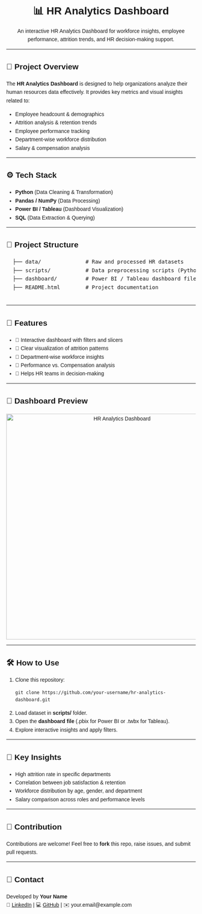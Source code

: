 <!DOCTYPE html>
<html lang="en">
<head>
  <meta charset="UTF-8">
  <title>HR Analytics Dashboard - README</title>
</head>
<body style="font-family: Arial, sans-serif; line-height: 1.6;">

  <h1 align="center">📊 HR Analytics Dashboard</h1>
  <p align="center">
    An interactive HR Analytics Dashboard for workforce insights, employee performance, attrition trends, and HR decision-making support.  
  </p>

  <hr>

  <h2>📌 Project Overview</h2>
  <p>
    The <strong>HR Analytics Dashboard</strong> is designed to help organizations analyze their human resources data effectively.  
    It provides key metrics and visual insights related to:
  </p>
  <ul>
    <li>Employee headcount & demographics</li>
    <li>Attrition analysis & retention trends</li>
    <li>Employee performance tracking</li>
    <li>Department-wise workforce distribution</li>
    <li>Salary & compensation analysis</li>
  </ul>

  <hr>

  <h2>⚙️ Tech Stack</h2>
  <ul>
    <li><strong>Python</strong> (Data Cleaning & Transformation)</li>
    <li><strong>Pandas / NumPy</strong> (Data Processing)</li>
    <li><strong>Power BI / Tableau</strong> (Dashboard Visualization)</li>
    <li><strong>SQL</strong> (Data Extraction & Querying)</li>
  </ul>

  <hr>

  <h2>📂 Project Structure</h2>
  <pre>
  ├── data/              # Raw and processed HR datasets
  ├── scripts/           # Data preprocessing scripts (Python/SQL)
  ├── dashboard/         # Power BI / Tableau dashboard files
  ├── README.html        # Project documentation
  </pre>

  <hr>

  <h2>🚀 Features</h2>
  <ul>
    <li>📌 Interactive dashboard with filters and slicers</li>
    <li>📌 Clear visualization of attrition patterns</li>
    <li>📌 Department-wise workforce insights</li>
    <li>📌 Performance vs. Compensation analysis</li>
    <li>📌 Helps HR teams in decision-making</li>
  </ul>

  <hr>

  <h2>📸 Dashboard Preview</h2>
  <p align="center">
    <img src="dashboard-preview.png" alt="HR Analytics Dashboard" width="600"/>
  </p>

  <hr>

  <h2>🛠️ How to Use</h2>
  <ol>
    <li>Clone this repository:
      <pre><code>git clone https://github.com/your-username/hr-analytics-dashboard.git</code></pre>
    </li>
    <li>Load dataset in <strong>scripts/</strong> folder.</li>
    <li>Open the <strong>dashboard file</strong> (.pbix for Power BI or .twbx for Tableau).</li>
    <li>Explore interactive insights and apply filters.</li>
  </ol>

  <hr>

  <h2>🔑 Key Insights</h2>
  <ul>
    <li>High attrition rate in specific departments</li>
    <li>Correlation between job satisfaction & retention</li>
    <li>Workforce distribution by age, gender, and department</li>
    <li>Salary comparison across roles and performance levels</li>
  </ul>

  <hr>

  <h2>🙌 Contribution</h2>
  <p>
    Contributions are welcome!  
    Feel free to <strong>fork</strong> this repo, raise issues, and submit pull requests.
  </p>

  <hr>

  <h2>📧 Contact</h2>
  <p>
    Developed by <strong>Your Name</strong> <br>
    🔗 <a href="https://linkedin.com/in/your-profile" target="_blank">LinkedIn</a> | 
    💻 <a href="https://github.com/your-username" target="_blank">GitHub</a> | 
    ✉️ your.email@example.com
  </p>

</body>
</html>
